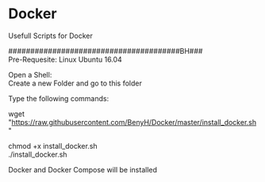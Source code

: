 # Docker
Usefull Scripts for Docker


#######################################BH###<br>
Pre-Requesite: Linux Ubuntu 16.04

Open a Shell:<br>
Create a new Folder and go to this folder

Type the following commands:

wget "https://raw.githubusercontent.com/BenyH/Docker/master/install_docker.sh"

chmod +x install_docker.sh<br>
./install_docker.sh<br>

Docker and Docker Compose will be installed 
